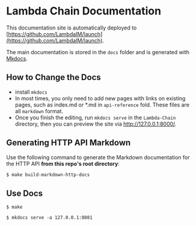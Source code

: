 # Lambda Chain Documentation

This documentation site is automatically deployed to [https://github.com/LambdaIM/launch](https://github.com/LambdaIM/launch).

The main documentation is stored in the `docs` folder and is generated with [Mkdocs](https://www.mkdocs.org/).

## How to Change the Docs

- install `mkdocs`
- In most times, you only need to add new pages with links on existing pages, such as index.md 
or *.md in `api-reference` fold. These files are all `markdown` format.
- Once you finish the editing, run `mkdocs serve` in the `Lambda-Chain` directory, then you can 
preview the site via http://127.0.0.1:8000/. 

## Generating HTTP API Markdown

Use the following command to generate the Markdown documentation for the HTTP API **from this repo's root directory**:
```bash
$ make build-markdown-http-docs
```

## Use Docs
```$xslt
$ make 

$ mkdocs serve -a 127.0.0.1:8081
```


